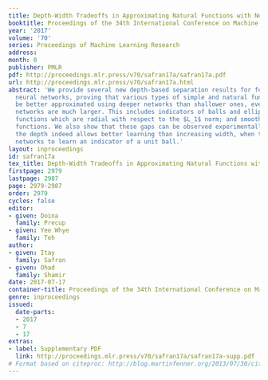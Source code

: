 ```yaml
---
title: Depth-Width Tradeoffs in Approximating Natural Functions with Neural Networks
booktitle: Proceedings of the 34th International Conference on Machine Learning
year: '2017'
volume: '70'
series: Proceedings of Machine Learning Research
address: 
month: 0
publisher: PMLR
pdf: http://proceedings.mlr.press/v70/safran17a/safran17a.pdf
url: http://proceedings.mlr.press/v70/safran17a.html
abstract: 'We provide several new depth-based separation results for feed-forward
  neural networks, proving that various types of simple and natural functions can
  be better approximated using deeper networks than shallower ones, even if the shallower
  networks are much larger. This includes indicators of balls and ellipses; non-linear
  functions which are radial with respect to the $L_1$ norm; and smooth non-linear
  functions. We also show that these gaps can be observed experimentally: Increasing
  the depth indeed allows better learning than increasing width, when training neural
  networks to learn an indicator of a unit ball.'
layout: inproceedings
id: safran17a
tex_title: Depth-Width Tradeoffs in Approximating Natural Functions with Neural Networks
firstpage: 2979
lastpage: 2987
page: 2979-2987
order: 2979
cycles: false
editor:
- given: Doina
  family: Precup
- given: Yee Whye
  family: Teh
author:
- given: Itay
  family: Safran
- given: Ohad
  family: Shamir
date: 2017-07-17
container-title: Proceedings of the 34th International Conference on Machine Learning
genre: inproceedings
issued:
  date-parts:
  - 2017
  - 7
  - 17
extras:
- label: Supplementary PDF
  link: http://proceedings.mlr.press/v70/safran17a/safran17a-supp.pdf
# Format based on citeproc: http://blog.martinfenner.org/2013/07/30/citeproc-yaml-for-bibliographies/
---
```

